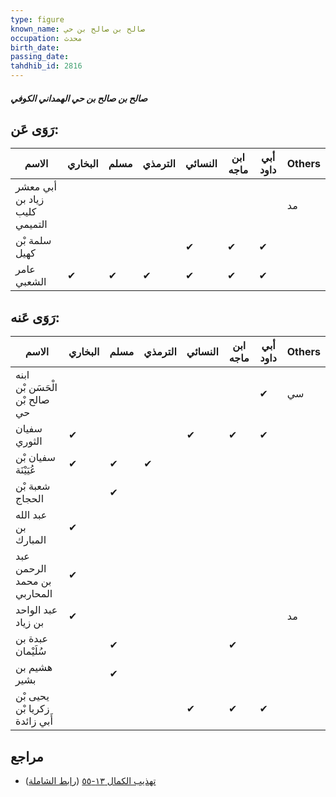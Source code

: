 ```yaml
---
type: figure
known_name: صالح بن صالح بن حي
occupation: محدث
birth_date:
passing_date:
tahdhib_id: 2816
---
```

##### صالح بن صالح بن حي الهمداني الكوفي

## رَوَى عَن:
| الاسم                         | البخاري | مسلم | الترمذي | النسائي | ابن ماجه | أبي داود | Others |
| ----------------------------- | ------- | ---- | ------- | ------- | -------- | -------- | ------ |
| أبي معشر زياد بن كليب التميمي |         |      |         |         |          |          | مد     |
| سلمة بْن كهيل                 |         |      |         | ✔       | ✔        | ✔        |        |
| عامر الشعبي                   | ✔       | ✔    | ✔       | ✔       | ✔        | ✔        |        |
## رَوَى عَنه:
| الاسم                         | البخاري | مسلم | الترمذي | النسائي | ابن ماجه | أبي داود | Others |
| ----------------------------- | ------- | ---- | ------- | ------- | -------- | -------- | ------ |
| ابنه الْحَسَن بْن صالح بْن حي |         |      |         |         |          | ✔        | سي     |
| سفيان الثوري                  | ✔       |      |         | ✔       | ✔        | ✔        |        |
| سفيان بْن عُيَيْنَة           | ✔       | ✔    | ✔       |         |          |          |        |
| شعبة بْن الحجاج               |         | ✔    |         |         |          |          |        |
| عبد الله بن المبارك           | ✔       |      |         |         |          |          |        |
| عبد الرحمن بن محمد المحاربي   | ✔       |      |         |         |          |          |        |
| عبد الواحد بن زياد            | ✔       |      |         |         |          |          | مد     |
| عبدة بن سُلَيْمان             |         | ✔    |         |         | ✔        |          |        |
| هشيم بن بشير                  |         | ✔    |         |         |          |          |        |
| يحيى بْن زكريا بْن أَبي زائدة |         |      |         | ✔       | ✔        | ✔        |        |
## مراجع
- [تهذيب الكمال ١٣-٥٥](obsidian://open?vault=Tahdhib-al-Kamal&file=Figures/٢٨١٦-صالح%20بن%20صالح%20بن%20حي%20الهمداني%20الكوفي) ([رابط الشاملة](https://shamela.ws/book/3722/6436))